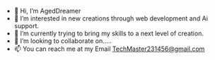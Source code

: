 - 👋 Hi, I’m AgedDreamer
- 👀 I’m interested in new creations through web development and Ai support.
- 🌱 I’m currently trying to bring my skills to a next level of creation.
- 💞️ I’m looking to collaborate on.....
- 📫 You can reach me at my Email TechMaster231456@gmail.com
